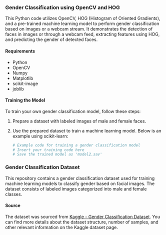 ### Gender Classification using OpenCV and HOG

This Python code utilizes OpenCV, HOG (Histogram of Oriented Gradients), and a pre-trained machine learning model to perform gender classification based on images or a webcam stream. It demonstrates the detection of faces in images or through a webcam feed, extracting features using HOG, and predicting the gender of detected faces.

#### Requirements
- Python
- OpenCV
- Numpy
- Matplotlib
- scikit-image
- joblib

#### Training the Model
To train your own gender classification model, follow these steps:

1. Prepare a dataset with labeled images of male and female faces.
2. Use the prepared dataset to train a machine learning model. Below is an example using scikit-learn:

   ```python
   # Example code for training a gender classification model
   # Insert your training code here
   # Save the trained model as 'model2.sav'
### Gender Classification Dataset

This repository contains a gender classification dataset used for training machine learning models to classify gender based on facial images. The dataset consists of labeled images categorized into male and female classes.

#### Source
The dataset was sourced from [Kaggle - Gender Classification Dataset](https://www.kaggle.com/datasets/cashutosh/gender-classification-dataset). You can find more details about the dataset structure, number of samples, and other relevant information on the Kaggle dataset page.
